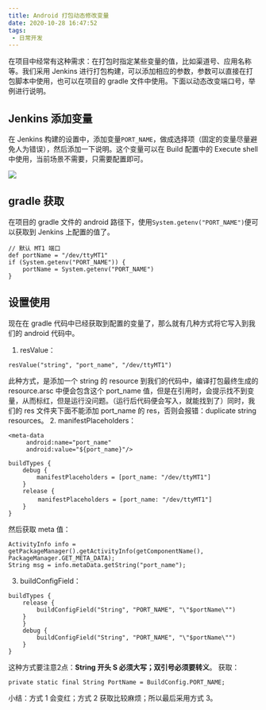 ```yaml
---
title: Android 打包动态修改变量
date: 2020-10-28 16:47:52
tags:
 - 日常开发
---
```

在项目中经常有这种需求：在打包时指定某些变量的值，比如渠道号、应用名称等。我们采用 Jenkins 进行打包构建，可以添加相应的参数，参数可以直接在打包脚本中使用，也可以在项目的 gradle 文件中使用。下面以动态改变端口号，举例进行说明。

## Jenkins 添加变量
在 Jenkins 构建的设置中，添加变量``PORT_NAME``，做成选择项（固定的变量尽量避免人为错误），然后添加一下说明。这个变量可以在 Build 配置中的 Execute shell 中使用，当前场景不需要，只需要配置即可。

<!-- more -->

![](https://images-1258496336.cos.ap-chengdu.myqcloud.com/WechatIMG59.png)

## gradle 获取
在项目的 gradle 文件的 android 路径下，使用``System.getenv("PORT_NAME")``便可以获取到 Jenkins 上配置的值了。
```
// 默认 MT1 端口
def portName = "/dev/ttyMT1"
if (System.getenv("PORT_NAME")) {
    portName = System.getenv("PORT_NAME")
}
```

## 设置使用
现在在 gradle 代码中已经获取到配置的变量了，那么就有几种方式将它写入到我们的 android 代码中。
1. resValue：
```
resValue("string", "port_name", "/dev/ttyMT1")
```
此种方式，是添加一个 string 的 resource 到我们的代码中，编译打包最终生成的 resource.arsc 中便会包含这个 port_name 值，但是在引用时，会提示找不到变量，从而标红，但是运行没问题。（运行后代码便会写入，就能找到了）同时，我们的 res 文件夹下面不能添加 port_name 的 res，否则会报错：duplicate string resources。
2. manifestPlaceholders：
```
<meta-data
     android:name="port_name"
     android:value="${port_name}"/>

buildTypes {
    debug {
        manifestPlaceholders = [port_name: "/dev/ttyMT1"]
    }
    release {
 　　    manifestPlaceholders = [port_name: "/dev/ttyMT1"]
    }
}
```
然后获取 meta 值：
```
ActivityInfo info = getPackageManager().getActivityInfo(getComponentName(), PackageManager.GET_META_DATA);
String msg = info.metaData.getString("port_name");
```
3. buildConfigField：
```
buildTypes {
    release {
        buildConfigField("String", "PORT_NAME", "\"$portName\"")
    }
    }
    debug {
        buildConfigField("String", "PORT_NAME", "\"$portName\"")
    }
}
```
这种方式要注意2点：**String 开头 S 必须大写；双引号必须要转义**。
获取：
```
private static final String PortName = BuildConfig.PORT_NAME;
```

小结：方式 1 会变红；方式 2 获取比较麻烦；所以最后采用方式 3。